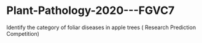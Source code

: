 # Plant-Pathology-2020---FGVC7
Identify the category of foliar diseases in apple trees ( Research Prediction Competition)
